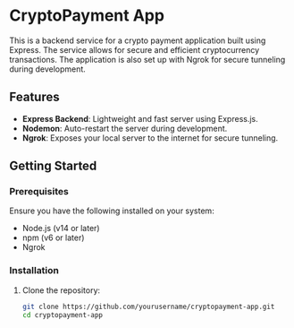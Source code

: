 # CryptoPayment App

This is a backend service for a crypto payment application built using Express. The service allows for secure and efficient cryptocurrency transactions. The application is also set up with Ngrok for secure tunneling during development.

## Features

- **Express Backend**: Lightweight and fast server using Express.js.
- **Nodemon**: Auto-restart the server during development.
- **Ngrok**: Exposes your local server to the internet for secure tunneling.

## Getting Started

### Prerequisites

Ensure you have the following installed on your system:

- Node.js (v14 or later)
- npm (v6 or later)
- Ngrok

### Installation

1. Clone the repository:

   ```bash
   git clone https://github.com/yourusername/cryptopayment-app.git
   cd cryptopayment-app
